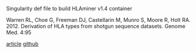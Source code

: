 Singularity def file to build HLAminer v1.4 container


Warren RL, Choe G, Freeman DJ, Castellarin M, Munro S, Moore R, Holt 
RA.  2012. Derivation of HLA types from shotgun sequence datasets. 
Genome Med. 4:95

[article](http://genomemedicine.com/content/4/12/95/abstract)
[github](https://github.com/warrenlr/HLAminer)